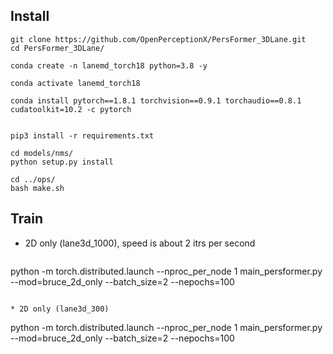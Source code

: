 ## Install

```
git clone https://github.com/OpenPerceptionX/PersFormer_3DLane.git
cd PersFormer_3DLane/

conda create -n lanemd_torch18 python=3.8 -y

conda activate lanemd_torch18

conda install pytorch==1.8.1 torchvision==0.9.1 torchaudio==0.8.1 cudatoolkit=10.2 -c pytorch


pip3 install -r requirements.txt

cd models/nms/
python setup.py install

cd ../ops/
bash make.sh
```


## Train

* 2D only (lane3d_1000), speed is about 2 itrs per second

```
```
python -m torch.distributed.launch --nproc_per_node 1  main_persformer.py --mod=bruce_2d_only --batch_size=2 --nepochs=100
```

* 2D only (lane3d_300)
```
python -m torch.distributed.launch --nproc_per_node 1  main_persformer.py --mod=bruce_2d_only --batch_size=2 --nepochs=100
```